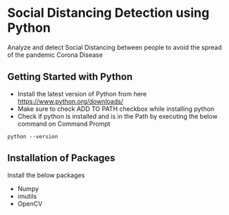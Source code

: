 # Social Distancing Detection using Python
Analyze and detect Social Distancing between people to avoid the spread of the pandemic Corona Disease
## Getting Started with Python
- Install the latest version of Python from here https://www.python.org/downloads/
- Make sure to check ADD TO PATH checkbox while installing python
- Check if python is installed and is in the Path by executing the below command on Command Prompt
```
python --version
```
## Installation of Packages
Install the below packages
- Numpy
- imutils
- OpenCV

